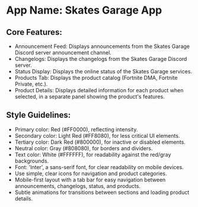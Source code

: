 # **App Name**: Skates Garage App

## Core Features:

- Announcement Feed: Displays announcements from the Skates Garage Discord server announcement channel.
- Changelogs: Displays the changelogs from the Skates Garage Discord server.
- Status Display: Displays the online status of the Skates Garage services.
- Products Tab: Displays the product catalog (Fortnite DMA, Fortnite Private, etc.).
- Product Details: Displays detailed information for each product when selected, in a separate panel showing the product's features.

## Style Guidelines:

- Primary color: Red (#FF0000), reflecting intensity.
- Secondary color: Light Red (#FF8080), for less critical UI elements.
- Tertiary color: Dark Red (#800000), for inactive or disabled elements.
- Neutral color: Gray (#808080), for borders and dividers.
- Text color: White (#FFFFFF), for readability against the red/gray backgrounds.
- Font: 'Inter', a sans-serif font, for clear readability on mobile devices.
- Use simple, clear icons for navigation and product categories.
- Mobile-first layout with a tab bar for easy navigation between announcements, changelogs, status, and products.
- Subtle animations for transitions between sections and loading product details.